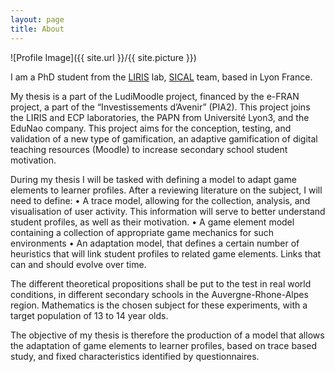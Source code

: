 ```yaml
---
layout: page
title: About
---
```

![Profile Image]({{ site.url }}/{{ site.picture }})

<p>I am a PhD student from the <a href="https://liris.cnrs.fr/en">LIRIS</a> lab, <a href="https://liris.cnrs.fr/en/team/sical">SICAL</a> team, based in Lyon France.</p>

<p>My thesis is a part of the LudiMoodle project, financed by the e-FRAN project, a part of the “Investissements d’Avenir” (PIA2). This project joins the LIRIS and ECP laboratories, the PAPN from Université Lyon3, and the EduNao company. This project aims for the conception, testing, and validation of a new type of gamification, an adaptive gamification of digital teaching resources (Moodle) to increase secondary school student motivation.
 
During my thesis I will be tasked with defining a model to adapt game elements to learner profiles. After a reviewing literature on the subject, I will need to define:
•         A trace model, allowing for the collection, analysis, and visualisation of user activity. This information will serve to better understand student profiles, as well as their motivation.
•         A game element model containing a collection of appropriate game mechanics for such environments
•         An adaptation model, that defines a certain number of heuristics that will link student profiles to related game elements. Links that can and should evolve over time.
 
The different theoretical propositions shall be put to the test in real world conditions, in different secondary schools in the Auvergne-Rhone-Alpes region. Mathematics is the chosen subject for these experiments, with a target population of 13 to 14 year olds.
 
The objective of my thesis is therefore the production of a model that allows the adaptation of game elements to learner profiles, based on trace based study, and fixed characteristics identified by questionnaires.</p>
